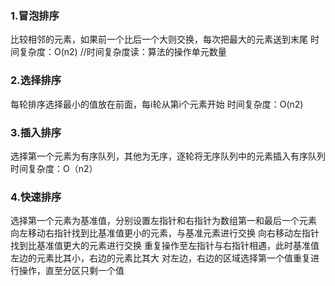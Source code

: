 ### **1.冒泡排序**
比较相邻的元素，如果前一个比后一个大则交换，每次把最大的元素送到末尾
时间复杂度：O(n2) //时间复杂度读：算法的操作单元数量
### **2.选择排序**
每轮排序选择最小的值放在前面，每i轮从第i个元素开始
时间复杂度：O(n2)
### **3.插入排序**
选择第一个元素为有序队列，其他为无序，逐轮将无序队列中的元素插入有序队列
时间复杂度：O（n2）
### **4.快速排序**
选择第一个元素为基准值，分别设置左指针和右指针为数组第一和最后一个元素
向左移动右指针找到比基准值更小的元素，与基准元素进行交换
向右移动左指针找到比基准值更大的元素进行交换
重复操作至左指针与右指针相遇，此时基准值左边的元素比其小，右边的元素比其大
对左边，右边的区域选择第一个值重复进行操作，直至分区只剩一个值
